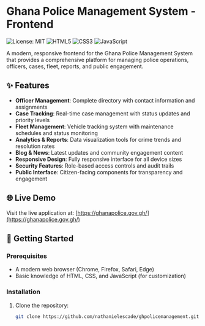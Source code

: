 # Ghana Police Management System - Frontend

![License: MIT](https://img.shields.io/badge/License-MIT-blue.svg)
![HTML5](https://img.shields.io/badge/HTML5-E34F26?style=flat&logo=html5&logoColor=white)
![CSS3](https://img.shields.io/badge/CSS3-1572B6?style=flat&logo=css3&logoColor=white)
![JavaScript](https://img.shields.io/badge/JavaScript-F7DF1E?style=flat&logo=javascript&logoColor=white)

A modern, responsive frontend for the Ghana Police Management System that provides a comprehensive platform for managing police operations, officers, cases, fleet, reports, and public engagement.

## ✨ Features

- **Officer Management**: Complete directory with contact information and assignments
- **Case Tracking**: Real-time case management with status updates and priority levels
- **Fleet Management**: Vehicle tracking system with maintenance schedules and status monitoring
- **Analytics & Reports**: Data visualization tools for crime trends and resolution rates
- **Blog & News**: Latest updates and community engagement content
- **Responsive Design**: Fully responsive interface for all device sizes
- **Security Features**: Role-based access controls and audit trails
- **Public Interface**: Citizen-facing components for transparency and engagement

## 🌐 Live Demo

Visit the live application at: [https://ghanapolice.gov.gh/](https://ghanapolice.gov.gh/)

## 🚀 Getting Started

### Prerequisites

- A modern web browser (Chrome, Firefox, Safari, Edge)
- Basic knowledge of HTML, CSS, and JavaScript (for customization)

### Installation

1. Clone the repository:
   ```bash
   git clone https://github.com/nathanielescade/ghpolicemanagement.git
